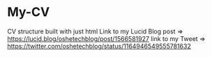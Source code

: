 # My-CV
CV structure built with just html
Link to my Lucid Blog post => https://lucid.blog/oshetechblog/post/1566581927
link to my Tweet => https://twitter.com/oshetechblog/status/1164946549555781632
